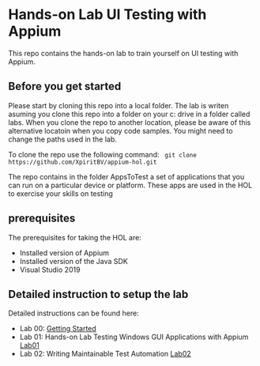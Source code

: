 # Hands-on Lab UI Testing with Appium

This repo contains the hands-on lab to train yourself on UI testing with Appium.

## Before you get started
Please start by cloning this repo into a local folder. The lab is writen asuming you clone this repo into a folder on your c: drive in a folder called labs.
When you clone the repo to another location, please be aware of this alternative locatoin when you copy code samples. You might need to change the paths used in the lab.

To clone the repo use the following command:
` git clone https://github.com/XpiritBV/appium-hol.git`

The repo contains in the folder AppsToTest a set of applications that you can run on a particular device or platform. These apps are used in the HOL to exercise your skills on testing

## prerequisites
The prerequisites for taking the HOL are:

* Installed version of Appium
* Installed version of the Java SDK
* Visual Studio 2019

## Detailed instruction to setup the lab
Detailed instructions can be found here:

* Lab 00: <a href="Docs/GettingStarted.md">Getting Started </a>
* Lab 01: Hands-on Lab Testing Windows GUI Applications with Appium <a href="Docs/lab-01.md">Lab01 </a>
* Lab 02: Writing Maintainable Test Automation <a href="Docs/lab-02.md">Lab02 </a>

